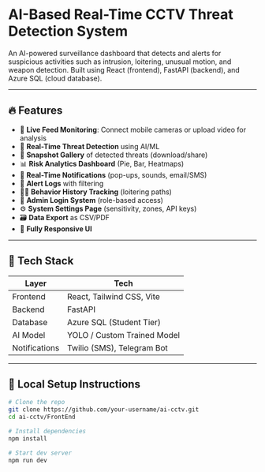 # AI-Based Real-Time CCTV Threat Detection System

An AI-powered surveillance dashboard that detects and alerts for suspicious activities such as intrusion, loitering, unusual motion, and weapon detection. Built using React (frontend), FastAPI (backend), and Azure SQL (cloud database).

---

## 🔥 Features

- 📡 **Live Feed Monitoring**: Connect mobile cameras or upload video for analysis
- 🧠 **Real-Time Threat Detection** using AI/ML
- 📸 **Snapshot Gallery** of detected threats (download/share)
- 📊 **Risk Analytics Dashboard** (Pie, Bar, Heatmaps)
- 🚨 **Real-Time Notifications** (pop-ups, sounds, email/SMS)
- 📜 **Alert Logs** with filtering
- 🕵️‍♂️ **Behavior History Tracking** (loitering paths)
- 🔐 **Admin Login System** (role-based access)
- ⚙️ **System Settings Page** (sensitivity, zones, API keys)
- 🗃️ **Data Export** as CSV/PDF
- 📱 **Fully Responsive UI**

---

## 🧰 Tech Stack

| Layer        | Tech                         |
|--------------|------------------------------|
| Frontend     | React, Tailwind CSS, Vite    |
| Backend      | FastAPI                      |
| Database     | Azure SQL (Student Tier)     |
| AI Model     | YOLO / Custom Trained Model  |
| Notifications| Twilio (SMS), Telegram Bot   |

---

## 🚀 Local Setup Instructions

```bash
# Clone the repo
git clone https://github.com/your-username/ai-cctv.git
cd ai-cctv/FrontEnd

# Install dependencies
npm install

# Start dev server
npm run dev
